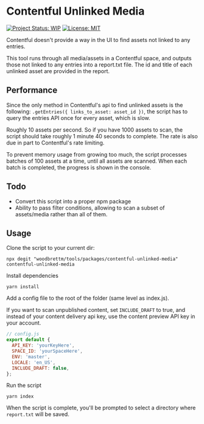 # Contentful Unlinked Media

[![Project Status: WIP](https://www.repostatus.org/badges/latest/wip.svg)](https://www.repostatus.org/#wip)
[![License: MIT](https://img.shields.io/badge/License-MIT-blue.svg)](https://opensource.org/licenses/MIT)

Contentful doesn't provide a way in the UI to find assets not linked to any entries.

This tool runs through all media/assets in a Contentful space, and outputs those not linked to any entries into a report.txt file. The id and title of each unlinked asset are provided in the report.

## Performance

Since the only method in Contentful's api to find unlinked assets is the following: `.getEntries({ links_to_asset: asset_id })`, the script has to query the entries API once for every asset, which is slow.

Roughly 10 assets per second. So if you have 1000 assets to scan, the script should take roughly 1 minute 40 seconds to complete. The rate is also due in part to Contentful's rate limiting.

To prevent memory usage from growing too much, the script processes batches of 100 assets at a time, until all assets are scanned. When each batch is completed, the progress is shown in the console.


## Todo

- Convert this script into a proper npm package
- Ability to pass filter conditions, allowing to scan a subset of assets/media rather than all of them.


## Usage

Clone the script to your current dir:

```shell
npx degit "woodbrettm/tools/packages/contentful-unlinked-media" contentful-unlinked-media
```

Install dependencies
```shell
yarn install
```

Add a config file to the root of the folder (same level as index.js).

If you want to scan unpublished content, set `INCLUDE_DRAFT` to true, and instead of your content delivery api key, use the content preview API key in your account.

```javascript
// config.js
export default {
  API_KEY: 'yourKeyHere',
  SPACE_ID: 'yourSpaceHere',
  ENV: 'master',
  LOCALE: 'en_US',
  INCLUDE_DRAFT: false,
};
```

Run the script
```shell
yarn index
```

When the script is complete, you'll be prompted to select a directory where `report.txt` will be saved.
